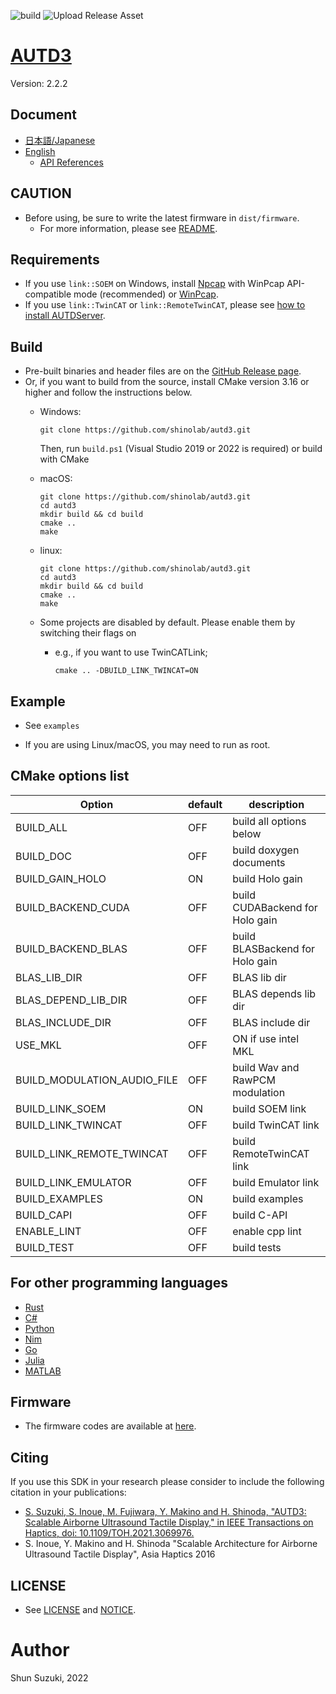 ![build](https://github.com/shinolab/autd3/workflows/build/badge.svg)
![Upload Release Asset](https://github.com/shinolab/autd3/workflows/Upload%20Release%20Asset/badge.svg)

# [AUTD3](https://hapislab.org/airborne-ultrasound-tactile-display?lang=en)

Version: 2.2.2

## Document

* [日本語/Japanese](https://shinolab.github.io/autd3/book/jp)
* [English](https://shinolab.github.io/autd3/book/en)
    * [API References](https://shinolab.github.io/autd3/api/)

## CAUTION

* Before using, be sure to write the latest firmware in `dist/firmware`. 
    * For more information, please see [README](/dist/firmware/README.md).

## Requirements

* If you use `link::SOEM` on Windows, install [Npcap](https://nmap.org/npcap/) with WinPcap API-compatible mode (recommended) or [WinPcap](https://www.winpcap.org/).
* If you use `link::TwinCAT` or `link::RemoteTwinCAT`, please see [how to install AUTDServer](https://shinolab.github.io/autd3/book/en/Software/Users_Manual/link.html#how-to-install-twincat).

## Build

* Pre-built binaries and header files are on the [GitHub Release page](https://github.com/shinolab/autd3/releases). 
* Or, if you want to build from the source, install CMake version 3.16 or higher and follow the instructions below.
    * Windows:
        ```
        git clone https://github.com/shinolab/autd3.git
        ```
        Then, run `build.ps1` (Visual Studio 2019 or 2022 is required) or build with CMake
    * macOS: 
        ```
        git clone https://github.com/shinolab/autd3.git
        cd autd3
        mkdir build && cd build
        cmake ..
        make
        ```

    * linux:
        ```
        git clone https://github.com/shinolab/autd3.git 
        cd autd3
        mkdir build && cd build
        cmake ..
        make
        ```

    * Some projects are disabled by default. Please enable them by switching their flags on
        * e.g., if you want to use TwinCATLink;
            ```
            cmake .. -DBUILD_LINK_TWINCAT=ON
            ```

## Example

* See `examples`

* If you are using Linux/macOS, you may need to run as root.

## CMake options list

| Option                      | default | description                     |
| -------------------------   | ------- | ------------------------------- |
| BUILD_ALL                   | OFF     | build all options below         |
| BUILD_DOC                   | OFF     | build doxygen documents         |
| BUILD_GAIN_HOLO             | ON      | build Holo gain                 |
| BUILD_BACKEND_CUDA          | OFF     | build CUDABackend for Holo gain |
| BUILD_BACKEND_BLAS          | OFF     | build BLASBackend for Holo gain |
| BLAS_LIB_DIR                | OFF     | BLAS lib dir                    |
| BLAS_DEPEND_LIB_DIR         | OFF     | BLAS depends lib dir            |
| BLAS_INCLUDE_DIR            | OFF     | BLAS include dir                |
| USE_MKL                     | OFF     | ON if use intel MKL             |
| BUILD_MODULATION_AUDIO_FILE | OFF     | build Wav and RawPCM modulation |
| BUILD_LINK_SOEM             | ON      | build SOEM link                 |
| BUILD_LINK_TWINCAT          | OFF     | build TwinCAT link              |
| BUILD_LINK_REMOTE_TWINCAT   | OFF     | build RemoteTwinCAT link        |
| BUILD_LINK_EMULATOR         | OFF     | build Emulator link             |
| BUILD_EXAMPLES              | ON      | build examples                  |
| BUILD_CAPI                  | OFF     | build C-API                     |
| ENABLE_LINT                 | OFF     | enable cpp lint                 |
| BUILD_TEST                  | OFF     | build tests                     |


## For other programming languages

* [Rust](https://github.com/shinolab/rust-autd)
* [C#](https://github.com/shinolab/autd3sharp)
* [Python](https://github.com/shinolab/pyautd)
* [Nim](https://github.com/shinolab/autd3_nim)
* [Go](https://github.com/shinolab/autd3-go)
* [Julia](https://github.com/shinolab/AUTD3.jl)
* [MATLAB](https://github.com/shinolab/autd3-matlab)

## Firmware

* The firmware codes are available at [here](https://github.com/shinolab/autd3-firmware).

## Citing

If you use this SDK in your research please consider to include the following citation in your publications:

* [S. Suzuki, S. Inoue, M. Fujiwara, Y. Makino and H. Shinoda, "AUTD3: Scalable Airborne Ultrasound Tactile Display," in IEEE Transactions on Haptics, doi: 10.1109/TOH.2021.3069976.](https://ieeexplore.ieee.org/document/9392322)
* S. Inoue, Y. Makino and H. Shinoda "Scalable Architecture for Airborne Ultrasound Tactile Display", Asia Haptics 2016

## LICENSE

* See [LICENSE](./LICENSE) and [NOTICE](./NOTICE).

# Author

Shun Suzuki, 2022
